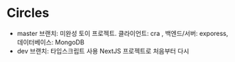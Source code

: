 # Circles
- master 브랜치: 미완성 토이 프로젝트. 클라이언트: cra , 백엔드/서버: exporess, 데이터베이스: MongoDB
- dev 브랜치: 타입스크립트 사용 NextJS 프로젝트로 처음부터 다시 
